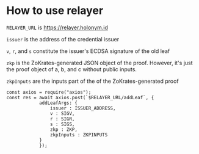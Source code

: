 
# How to use relayer
`RELAYER_URL` is https://relayer.holonym.id

`issuer` is the address of the credential issuer

`v`, `r`, and `s` constitute the issuer's ECDSA signature of the old leaf

`zkp` is the ZoKrates-generated JSON object of the proof. However, it's just the proof object of a, b, and c without public inputs.

`zkpInputs` are the inputs part of the of the ZoKrates-generated proof

```
const axios = require("axios");
const res = await axios.post(`$RELAYER_URL/addLeaf`, {
            addLeafArgs: {
                issuer : ISSUER_ADDRESS, 
                v : SIGV, 
                r : SIGR, 
                s : SIGS, 
                zkp : ZKP, 
                zkpInputs : ZKPINPUTS
            }
            });
```
